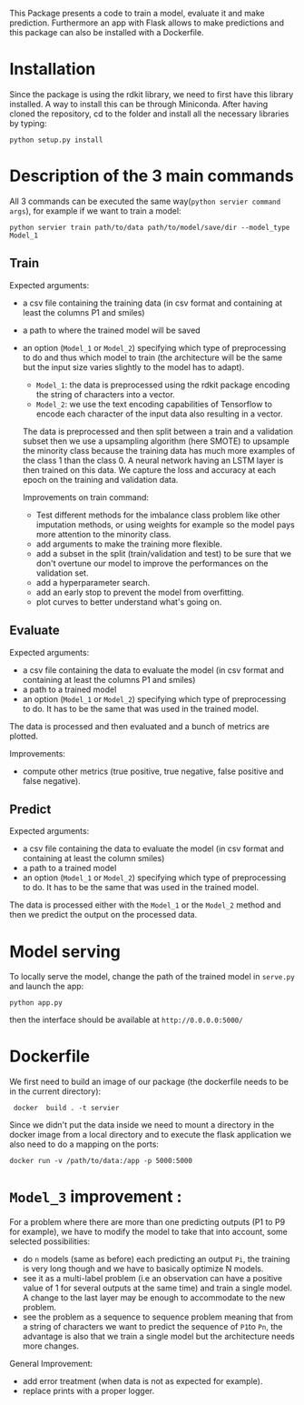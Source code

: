 This Package presents a code to train a model, evaluate it and make prediction. Furthermore an app with Flask allows to make predictions and this package can also be installed with a Dockerfile.

# Installation
Since the package is using the rdkit library, we need to first have this library installed. A way to install this can be through Miniconda.
After having cloned the repository, cd to the folder and install all the necessary libraries by typing:
```
python setup.py install
```

# Description of the 3 main commands

All 3 commands can be executed the same way(`python servier command args`), for example if we want to train a model:
```
python servier train path/to/data path/to/model/save/dir --model_type Model_1
```

## Train
Expected arguments:
- a csv file containing the training data (in csv format and containing at least the columns P1 and smiles)
- a path to where the trained model will be saved
- an option (`Model_1` or `Model_2`) specifying which type of preprocessing to do and thus which model to train (the architecture will be the same but the input size varies slightly to the model has to adapt).
  - `Model_1`: the data is preprocessed using the rdkit package encoding the string of characters into a vector.
  - `Model_2`: we use the text encoding capabilities of Tensorflow to encode each character of the input data also resulting in a vector.


  The data is preprocessed and then split between a train and a validation subset then we use a upsampling algorithm (here SMOTE) to upsample the minority class because the training data has much more examples of the class 1 than the class 0. A neural network having an LSTM layer is then trained on this data. We capture the loss and accuracy at each epoch on the training and validation data.

  Improvements on train command:
  - Test different methods for the imbalance class problem like other imputation methods, or using weights for example so the model pays more attention to the minority class.
  - add arguments to make the training more flexible.
  - add a subset in the split (train/validation and test) to be sure that we don't overtune our model to improve the performances on the validation set.
  - add a hyperparameter search.
  - add an early stop to prevent the model from overfitting.
  -  plot curves to better understand what's going on.

## Evaluate
Expected arguments:
- a csv file containing the data to evaluate the model (in csv format and containing at least the columns P1 and smiles)
- a path to a trained model
- an option (`Model_1` or `Model_2`) specifying which type of preprocessing to do. It has to be the same that was used in the trained model.

The data is processed and then evaluated and a bunch of metrics are plotted.

Improvements:
- compute other metrics (true positive, true negative, false positive and false negative).

## Predict
Expected arguments:
- a csv file containing the data to evaluate the model (in csv format and containing at least the column smiles)
- a path to a trained model
- an option (`Model_1` or `Model_2`) specifying which type of preprocessing to do. It has to be the same that was used in the trained model.

The data is processed either with the `Model_1` or the `Model_2` method and then we predict the output on the processed data.

# Model serving
To locally serve the model, change the path of the trained model in `serve.py` and launch the app:
```
python app.py
```
then the interface should be available at `http://0.0.0.0:5000/`

# Dockerfile
We first need to build an image of our package (the dockerfile needs to be in the current directory):
```
 docker  build . -t servier
```
Since we didn't put the data inside we need to mount a directory in the docker image from a local directory and to execute the flask application we also need to do a mapping on the ports:
```
docker run -v /path/to/data:/app -p 5000:5000
```

# `Model_3` improvement :
For a problem where there are more than one predicting outputs (P1 to P9 for example), we have to modify the model to take that into account, some selected possibilities:
- do `n` models (same as before) each predicting an output `Pi`, the training is very long though and we have to basically optimize N models.
- see it as a multi-label problem (i.e an observation can have a positive value of 1 for several outputs at the same time) and train a single model. A change to the last layer may be enough to accommodate to the new problem.
- see the problem as a sequence to sequence problem meaning that from a string of characters we want to predict the sequence of `P1`to `Pn`, the advantage is also that we train a single model but the architecture needs more changes.

General Improvement:
- add error treatment (when data is not as expected for example).
- replace prints with a proper logger.
